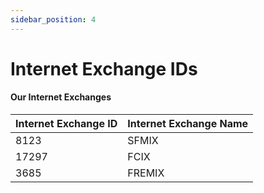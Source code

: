```yaml
---
sidebar_position: 4
---
```


# Internet Exchange IDs

#### Our Internet Exchanges

| Internet Exchange ID | Internet Exchange Name |
|----------------------|------------------------|
| 8123                 | SFMIX                  |
| 17297                | FCIX                   |
| 3685                 | FREMIX                 |